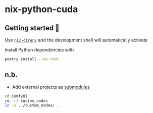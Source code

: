 # nix-python-cuda

## Getting started 🚀

Use [`nix-direnv`](https://github.com/nix-community/nix-direnv) and the development shell will automatically activate

Install Python dependencies with
```bash
poetry install --no-root
```

## n.b.

- Add external projects as [submodules](https://git-scm.com/book/en/v2/Git-Tools-Submodules)

```bash
cd ComfyUI
rm -rf custom_nodes
ln -s ../custom_nodes/ .
```
